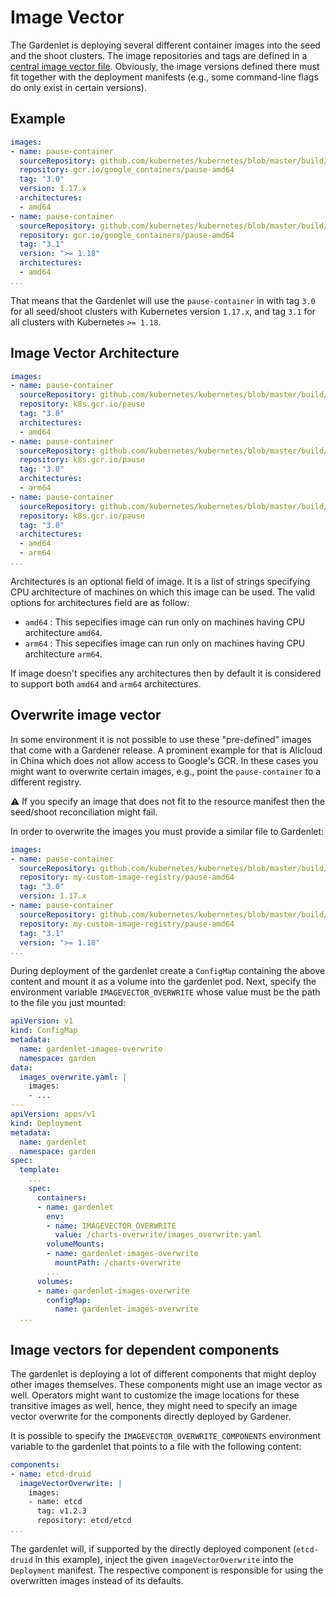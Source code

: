 # Image Vector

The Gardenlet is deploying several different container images into the seed and the shoot clusters.
The image repositories and tags are defined in a [central image vector file](../../charts/images.yaml).
Obviously, the image versions defined there must fit together with the deployment manifests (e.g., some command-line flags do only exist in certain versions).

## Example

```yaml
images:
- name: pause-container
  sourceRepository: github.com/kubernetes/kubernetes/blob/master/build/pause/Dockerfile
  repository: gcr.io/google_containers/pause-amd64
  tag: "3.0"
  version: 1.17.x
  architectures:
  - amd64
- name: pause-container
  sourceRepository: github.com/kubernetes/kubernetes/blob/master/build/pause/Dockerfile
  repository: gcr.io/google_containers/pause-amd64
  tag: "3.1"
  version: ">= 1.18"
  architectures:
  - amd64
...
```

That means that the Gardenlet will use the `pause-container` in with tag `3.0` for all seed/shoot clusters with Kubernetes version `1.17.x`, and tag `3.1` for all clusters with Kubernetes `>= 1.18`.

## Image Vector Architecture

```yaml
images:
- name: pause-container
  sourceRepository: github.com/kubernetes/kubernetes/blob/master/build/pause/Dockerfile
  repository: k8s.gcr.io/pause
  tag: "3.0"
  architectures:
  - amd64
- name: pause-container
  sourceRepository: github.com/kubernetes/kubernetes/blob/master/build/pause/Dockerfile
  repository: k8s.gcr.io/pause
  tag: "3.0"
  architectures:
  - arm64
- name: pause-container
  sourceRepository: github.com/kubernetes/kubernetes/blob/master/build/pause/Dockerfile
  repository: k8s.gcr.io/pause
  tag: "3.0"
  architectures:
  - amd64
  - arm64
...
```

Architectures is an optional field of image. It is a list of strings specifying CPU architecture of machines on which this image can be used. The valid options for architectures field are as follow:
- `amd64` : This sepecifies image can run only on machines having CPU architecture `amd64`.
- `arm64` : This sepecifies image can run only on machines having CPU architecture `arm64`.

If image doesn't specifies any architectures then by default it is considered to support both `amd64` and `arm64` architectures.

## Overwrite image vector

In some environment it is not possible to use these "pre-defined" images that come with a Gardener release.
A prominent example for that is Alicloud in China which does not allow access to Google's GCR.
In these cases you might want to overwrite certain images, e.g., point the `pause-container` to a different registry.

:warning: If you specify an image that does not fit to the resource manifest then the seed/shoot reconciliation might fail.

In order to overwrite the images you must provide a similar file to Gardenlet:

```yaml
images:
- name: pause-container
  sourceRepository: github.com/kubernetes/kubernetes/blob/master/build/pause/Dockerfile
  repository: my-custom-image-registry/pause-amd64
  tag: "3.0"
  version: 1.17.x
- name: pause-container
  sourceRepository: github.com/kubernetes/kubernetes/blob/master/build/pause/Dockerfile
  repository: my-custom-image-registry/pause-amd64
  tag: "3.1"
  version: ">= 1.18"
...
```

During deployment of the gardenlet create a `ConfigMap` containing the above content and mount it as a volume into the gardenlet pod.
Next, specify the environment variable `IMAGEVECTOR_OVERWRITE` whose value must be the path to the file you just mounted:

```yaml
apiVersion: v1
kind: ConfigMap
metadata:
  name: gardenlet-images-overwrite
  namespace: garden
data:
  images_overwrite.yaml: |
    images:
    - ...
---
apiVersion: apps/v1
kind: Deployment
metadata:
  name: gardenlet
  namespace: garden
spec:
  template:
    ...
    spec:
      containers:
      - name: gardenlet
        env:
        - name: IMAGEVECTOR_OVERWRITE
          value: /charts-overwrite/images_overwrite.yaml
        volumeMounts:
        - name: gardenlet-images-overwrite
          mountPath: /charts-overwrite
        ...
      volumes:
      - name: gardenlet-images-overwrite
        configMap:
          name: gardenlet-images-overwrite
  ...
```

## Image vectors for dependent components

The gardenlet is deploying a lot of different components that might deploy other images themselves.
These components might use an image vector as well.
Operators might want to customize the image locations for these transitive images as well, hence, they might need to specify an image vector overwrite for the components directly deployed by Gardener.

It is possible to specify the `IMAGEVECTOR_OVERWRITE_COMPONENTS` environment variable to the gardenlet that points to a file with the following content:

```yaml
components:
- name: etcd-druid
  imageVectorOverwrite: |
    images:
    - name: etcd
      tag: v1.2.3
      repository: etcd/etcd
...
``` 

The gardenlet will, if supported by the directly deployed component (`etcd-druid` in this example), inject the given `imageVectorOverwrite` into the `Deployment` manifest.
The respective component is responsible for using the overwritten images instead of its defaults.
